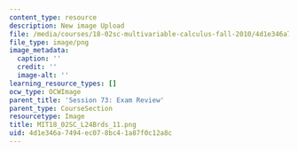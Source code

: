 ```yaml
---
content_type: resource
description: New image Upload
file: /media/courses/18-02sc-multivariable-calculus-fall-2010/4d1e346a7494ec078bc41a87f0c12a8c_MIT18_02SC_L24Brds_11.png
file_type: image/png
image_metadata:
  caption: ''
  credit: ''
  image-alt: ''
learning_resource_types: []
ocw_type: OCWImage
parent_title: 'Session 73: Exam Review'
parent_type: CourseSection
resourcetype: Image
title: MIT18_02SC_L24Brds_11.png
uid: 4d1e346a-7494-ec07-8bc4-1a87f0c12a8c
---
```

